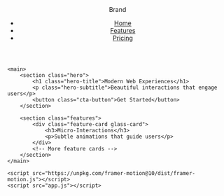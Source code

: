 <!DOCTYPE html>
<html lang="en">
<head>
    <meta charset="UTF-8">
    <meta name="viewport" content="width=device-width, initial-scale=1.0">
    <title>Arik-inspired Design</title>
    <link rel="stylesheet" href="styles.css">
</head>
<body>
    <header class="glass-header">
        <nav>
            <div class="logo">Brand</div>
            <ul class="nav-links">
                <li><a href="#">Home</a></li>
                <li><a href="#">Features</a></li>
                <li><a href="#">Pricing</a></li>
            </ul>
        </nav>
    </header>

    <main>
        <section class="hero">
            <h1 class="hero-title">Modern Web Experiences</h1>
            <p class="hero-subtitle">Beautiful interactions that engage users</p>
            <button class="cta-button">Get Started</button>
        </section>

        <section class="features">
            <div class="feature-card glass-card">
                <h3>Micro-Interactions</h3>
                <p>Subtle animations that guide users</p>
            </div>
            <!-- More feature cards -->
        </section>
    </main>

    <script src="https://unpkg.com/framer-motion@10/dist/framer-motion.js"></script>
    <script src="app.js"></script>
</body>
</html>
